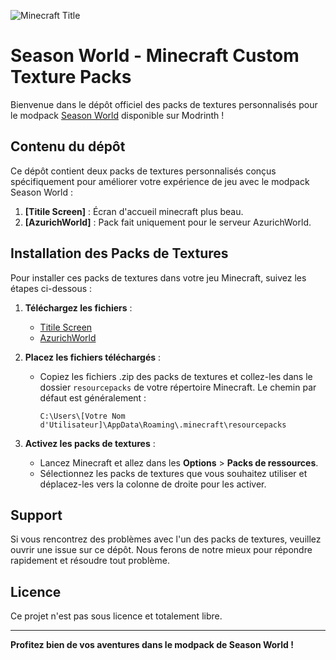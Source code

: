 ![Minecraft Title](https://i.ibb.co/MhNZ2vd/minecraft-titleeee.png)
# Season World - Minecraft Custom Texture Packs

Bienvenue dans le dépôt officiel des packs de textures personnalisés pour le modpack [Season World](https://modrinth.com/modpack/seasonworld) disponible sur Modrinth !

## Contenu du dépôt

Ce dépôt contient deux packs de textures personnalisés conçus spécifiquement pour améliorer votre expérience de jeu avec le modpack Season World :

1. **[Titile Screen]** : Écran d'accueil minecraft plus beau.
2. **[AzurichWorld]** : Pack fait uniquement pour le serveur AzurichWorld.

## Installation des Packs de Textures

Pour installer ces packs de textures dans votre jeu Minecraft, suivez les étapes ci-dessous :

1. **Téléchargez les fichiers** :
   - [Titile Screen](https://drive.google.com/drive/folders/1bUXK7IIA0r0ZpCMftApF8CkBonPsR72n?usp=sharing)
   - [AzurichWorld](https://drive.google.com/drive/folders/1fGtGWPnoYzh3LGefSGhN7A6qjBrg8c6E?usp=sharing)

2. **Placez les fichiers téléchargés** :
   - Copiez les fichiers .zip des packs de textures et collez-les dans le dossier `resourcepacks` de votre répertoire Minecraft. Le chemin par défaut est généralement :
     ```
     C:\Users\[Votre Nom d'Utilisateur]\AppData\Roaming\.minecraft\resourcepacks
     ```

3. **Activez les packs de textures** :
   - Lancez Minecraft et allez dans les **Options** > **Packs de ressources**.
   - Sélectionnez les packs de textures que vous souhaitez utiliser et déplacez-les vers la colonne de droite pour les activer.

## Support

Si vous rencontrez des problèmes avec l'un des packs de textures, veuillez ouvrir une issue sur ce dépôt. Nous ferons de notre mieux pour répondre rapidement et résoudre tout problème.

## Licence

Ce projet n'est pas sous licence et totalement libre.

---

**Profitez bien de vos aventures dans le modpack de Season World !**
